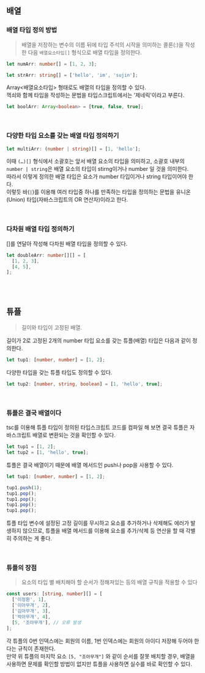 ## 배열

### 배열 타입 정의 방법

> 배열을 저장하는 변수의 이름 뒤에 타입 주석의 시작을 의미하는 콜론(:)을 작성한 다음 `배열요소타입[]` 형식으로 배열 타입을 정의한다.

```typescript
let numArr: number[] = [1, 2, 3];

let strArr: string[] = ['hello', 'im', 'sujin'];
```

Array<배열요소타입> 형태로도 배열의 타입을 정의할 수 있다. <br />
꺽쇠와 함께 타입을 작성하는 문법을 타입스크립트에서는 '제네릭'이라고 부른다.

```typescript
let boolArr: Array<boolean> = [true, false, true];
```

<br />

### 다양한 타입 요소를 갖는 배열 타입 정의하기

```typescript
let multiArr: (number | string)[] = [1, 'hello'];
```

이때 `(…)[]` 형식에서 소괄호는 앞서 배열 요소의 타입을 의미하고, 소괄호 내부의 `number | string`은 배열 요소의 타입이 stirng이거나 number 일 것을 의미한다. <br />
따라서 이렇게 정의한 배열 타입은 요소가 number 타입이거나 string 타입이어야 한다. <br />
이렇듯 바(`|`)를 이용해 여러 타입중 하나를 만족하는 타입을 정의하는 문법을 유니온(Union) 타입(자바스크립트의 OR 연산자)이라고 한다.

<br />

### 다차원 배열 타입 정의하기

[]를 연달아 작성해 다차원 배열 타입을 정의할 수 있다.

```typescript
let doubleArr: number[][] = [
  [1, 2, 3],
  [4, 5],
];
```

<br /> <br />

## 튜플

> 길이와 타입이 고정된 배열. <br />

길이가 2로 고정된 2개의 number 타입 요소를 갖는 튜플(배열) 타입은 다음과 같이 정의한다.

```typescript
let tup1: [number, number] = [1, 2];
```

다양한 타입을 갖는 튜플 타입도 정의할 수 있다.

```typescript
let tup2: [number, string, boolean] = [1, 'hello', true];
```

<br />

### 튜플은 결국 배열이다

tsc를 이용해 튜플 타입이 정의된 타입스크립트 코드를 컴파일 해 보면 결국 튜플은 자바스크립트 배열로 변환되는 것을 확인할 수 있다.

```javascript
let tup1 = [1, 2];
let tup2 = [1, 'hello', true];
```

튜플은 결국 배열이기 때문에 배열 메서드인 push나 pop을 사용할 수 있다.

```typescript
let tup1: [number, number] = [1, 2];

tup1.push(1);
tup1.pop();
tup1.pop();
tup1.pop();
tup1.pop();
```

튜플 타입 변수에 설정된 고정 길이를 무시하고 요소를 추가하거나 삭제해도 에러가 발생하지 않으므로,
튜플을 배열 메서드를 이용해 요소를 추가/삭제 등 연산을 할 때 각별히 주의하는 게 좋다.

<br />

### 튜플의 장점

> 요소의 타입 별 배치해야 할 순서가 정해져있는 등의 배열 규칙을 적용할 수 있다

```typescript
const users: [string, number][] = [
  ['이정환', 1],
  ['이아무개', 2],
  ['김아무개', 3],
  ['박아무개', 4],
  [5, '조아무개'], // 오류 발생
];
```

각 튜플의 0번 인덱스에는 회원의 이름, 1번 인덱스에는 회원의 아이디 저장해 두어야 한다는 규칙이 존재한다. <br />
만약 위 튜플의 마지막 요소 `[5, "조아무개"]` 와 같이 순서를 잘못 배치할 경우, 배열을 사용하면 문제를 확인할 방법이 없지만 튜플을 사용하면 실수를 바로 확인할 수 있다.
